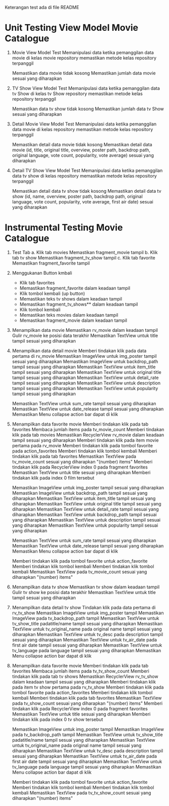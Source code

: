 Keterangan test ada di file README


# Unit Testing View Model Movie Catalogue

1. Movie View Model Test
    Memanipulasi data ketika pemanggilan data movie di kelas movie repository
    memastikan metode kelas repository terpanggil
    
    Memastikan data movie tidak kosong
    Memastikan jumlah data movie sesuai yang diharapkan

2. TV Show View Model Test
    Memanipulasi data ketika pemanggilan data tv Show di kelas tv Show repository
    memastikan metode kelas repository terpanggil
    
    Memastikan data tv show tidak kosong
    Memastikan jumlah data tv Show sesuai yang diharapkan

3. Detail Movie View Model Test
    Memanipulasi data ketika pemanggilan data movie di kelas repository
    memastikan metode kelas repository terpanggil
    
    Memastikan detail data movie tidak kosong
    Memastikan detail data movie (id, title, original title, overview, poster path, backdrop path,
    original language, vote count, popularity, vote average) sesuai yang diharapkan

4. Detail TV Show View Model Test
    Memanipulasi data ketika pemanggilan data tv show di kelas repository
    memastikan metode kelas repository terpanggil
    
    Memastikan detail data tv show tidak kosong
    Memastikan detail data tv show (id, name, overview, poster path, backdrop path,
    original language, vote count, popularity, vote average, first air date) sesuai yang diharapkan

# Instrumental Testing Movie Catalogue

1. Test Tab
   a. Klik tab movies
      Memastikan fragment_movie tampil
   b. Klik tab tv show
      Memastikan fragment_tv_show tampil
   c. Klik tab favorite
      Memastikan fragment_favorite tampil
      
2. Menggukanan  Button kmbali
    - Klik tab favorites
    - Memastikan fragment_favorite dalam keadaan tampil
    - Klik tombol kembali (up button)
    - Memastikan teks tv shows dalam keadaan tampil
    - Memastikan fragment_tv_shows** dalam keadaan tampil
    - Klik tombol kembali 
    - Memastikan teks movies dalam keadaan tampil
    - Memastikan fragment_movie dalam keadaan tampil

3. Menampilkan data movie
    Memastikan rv_movie dalam keadaan tampil
    Gulir rv_movie ke posisi data terakhir
    Memastikan TextView untuk title tampil sesuai yang diharapkan

4. Menampilkan data detail movie
    Memberi tindakan klik pada data pertama di rv_movie
    Memastikan ImageView untuk img_poster tampil sesuai yang diharapkan
    Memastikan ImageView untuk backdrop_path tampil sesuai yang diharapkan
    Memastikan TextView untuk item_title tampil sesuai yang diharapkan
    Memastikan TextView untuk original title tampil sesuai yang diharapkan
    Memastikan TextView untuk detail_rate tampil sesuai yang diharapkan
    Memastikan TextView untuk description tampil sesuai yang diharapkan
    Memastikan TextView untuk popularity tampil sesuai yang diharapkan
    
    Memastikan TextView untuk sum_rate tampil sesuai yang diharapkan
    Memastikan TextView untuk date_release tampil sesuai yang diharapkan
    Memastikan Menu collapse action bar dapat di klik
    
5. Menampilkan data favorite movie
    Memberi tindakan klik pada tab favorites
    Membaca jumlah items pada tv_movie_count 
    Memberi tindakan klik pada tab movies
    Memastikan RecyclerView rv_movie dalam keadaan tampil sesuai yang diharapkan
    Memberi tindakan klik pada item movie pertama pada rv_movie
    Memberi tindakan klik pada tombol favorite pada action_favorites
    Memberi tindakan klik tombol kembali
    Memberi tindakan klik pada tab favorites
    Memastikan TextView pada tv_movie_count sesuai yang diharapkan "(number) items"
    Memberi tindakan klik pada RecyclerView index 0 pada fragment favorites
    Memastikan TextView untuk title sesuai yang diharapkan
    Memberi tindakan klik pada index 0 film tersebut
    
    Memastikan ImageView untuk img_poster tampil sesuai yang diharapkan
    Memastikan ImageView untuk backdrop_path tampil sesuai yang diharapkan
    Memastikan TextView untuk item_title tampil sesuai yang diharapkan
    Memastikan TextView untuk original title tampil sesuai yang diharapkan      Memastikan TextView untuk detail_rate tampil sesuai yang diharapkan
    Memastikan TextView untuk backdrop_path tampil sesuai yang diharapkan
    Memastikan TextView untuk description tampil sesuai yang diharapkan
    Memastikan TextView untuk popularity tampil sesuai yang diharapkan
        
    Memastikan TextView untuk sum_rate tampil sesuai yang diharapkan
    Memastikan TextView untuk date_release tampil sesuai yang diharapkan
    Memastikan Menu collapse action bar dapat di klik
    
    Memberi tindakan klik pada tombol favorite untuk action_favorite
    Memberi tindakan klik tombol kembali
    Memberi tindakan klik tombol kembali
    Memastikan TextView pada tv_movie_count sesuai yang diharapkan "(number) items"

6. Menampilkan data tv show
    Memastikan tv show dalam keadaan tampil
    Gulir tv show ke posisi data terakhir
    Memastikan TextView untuk title tampil sesuai yang diharapkan
    
7. Menampilkan data detail tv show
    Tindakan klik pada data pertama di rv_tv_show
    Memastikan ImageView untuk img_poster  tampil
    Memastikan ImageView pada tv_backdrop_path tampil
    Memastikan TextView untuk tv_show_title padatitle/name tampil sesuai yang diharapkan
    Memastikan TextView untuk tv_original_name pada original name tampil sesuai yang diharapkan
    Memastikan TextView untuk tv_desc pada description tampil sesuai yang diharapkan
    Memastikan TextView untuk tv_air_date pada first air date tampil sesuai yang diharapkan
    Memastikan TextView untuk tv_language pada language tampil sesuai yang diharapkan
    Memastikan Menu collapse action bar dapat di klik
    
8. Menampilkan data favorite movie
    Memberi tindakan klik pada tab favorites
    Membaca jumlah items pada tv_tv_show_count 
    Memberi tindakan klik pada tab tv shows
    Memastikan RecyclerView rv_tv_show dalam keadaan tampil sesuai yang diharapkan
    Memberi tindakan klik pada item tv show pertama pada rv_tv_show
    Memberi tindakan klik pada tombol favorite pada action_favorites
    Memberi tindakan klik tombol kembali
    Memberi tindakan klik pada tab favorites
    Memastikan TextView pada tv_show_count sesuai yang diharapkan "(number) items"
    Memberi tindakan klik pada RecyclerView index 0 pada fragment favorites
    Memastikan TextView untuk title sesuai yang diharapkan
    Memberi tindakan klik pada index 0 tv show tersebut
    
    Memastikan ImageView untuk img_poster  tampil
    Memastikan ImageView pada tv_backdrop_path tampil
    Memastikan TextView untuk tv_show_title padatitle/name tampil sesuai yang diharapkan
    Memastikan TextView untuk tv_original_name pada original name tampil sesuai yang diharapkan
    Memastikan TextView untuk tv_desc pada description tampil sesuai yang diharapkan
    Memastikan TextView untuk tv_air_date pada first air date tampil sesuai yang diharapkan
    Memastikan TextView untuk tv_language pada language tampil sesuai yang diharapkan     Memastikan Menu collapse action bar dapat di klik
    
    Memberi tindakan klik pada tombol favorite untuk action_favorite
    Memberi tindakan klik tombol kembali
    Memberi tindakan klik tombol kembali
    Memastikan TextView pada tv_tv_show_count sesuai yang diharapkan "(number) items"

